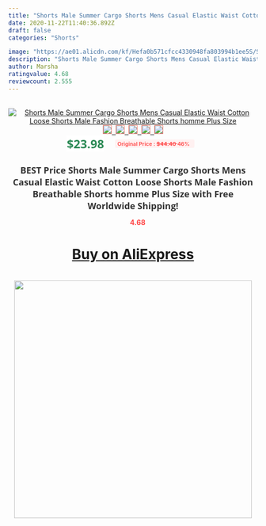 ```yaml
---
title: "Shorts Male Summer Cargo Shorts Mens Casual Elastic Waist Cotton Loose Shorts Male Fashion Breathable Shorts homme Plus Size"
date: 2020-11-22T11:40:36.892Z
draft: false
categories: "Shorts"

image: "https://ae01.alicdn.com/kf/Hefa0b571cfcc4330948fa803994b1ee5S/Shorts-Male-Summer-Cargo-Shorts-Mens-Casual-Elastic-Waist-Cotton-Loose-Shorts-Male-Fashion-Breathable-Shorts.jpg"
description: "Shorts Male Summer Cargo Shorts Mens Casual Elastic Waist Cotton Loose Shorts Male Fashion Breathable Shorts homme Plus Size"
author: Marsha
ratingvalue: 4.68
reviewcount: 2.555
---
```

<br>
<div style="text-align: center;">
<a href="https://s.click.aliexpress.com/e/_AoE7Sz" target="_blank" rel="nofollow noopener noreferrer"><img alt="Shorts Male Summer Cargo Shorts Mens Casual Elastic Waist Cotton Loose Shorts Male Fashion Breathable Shorts homme Plus Size" class="magnifier-image" src="https://ae01.alicdn.com/kf/Hefa0b571cfcc4330948fa803994b1ee5S/Shorts-Male-Summer-Cargo-Shorts-Mens-Casual-Elastic-Waist-Cotton-Loose-Shorts-Male-Fashion-Breathable-Shorts.jpg_640x640.jpg">
<br>
<img style="border:1px solid salmon" src="https://ae01.alicdn.com/kf/Hefa0b571cfcc4330948fa803994b1ee5S/Shorts-Male-Summer-Cargo-Shorts-Mens-Casual-Elastic-Waist-Cotton-Loose-Shorts-Male-Fashion-Breathable-Shorts.jpg_120x120.jpg">&nbsp;&nbsp;<img style="border:1px solid salmon" src="https://ae01.alicdn.com/kf/H6d835991a75445e89d439cb64a8a77fce/Shorts-Male-Summer-Cargo-Shorts-Mens-Casual-Elastic-Waist-Cotton-Loose-Shorts-Male-Fashion-Breathable-Shorts.jpg_120x120.jpg">&nbsp;&nbsp;<img style="border:1px solid salmon" src="https://ae01.alicdn.com/kf/Hfc99cd4fc206475d8903f3b1ff336a32b/Shorts-Male-Summer-Cargo-Shorts-Mens-Casual-Elastic-Waist-Cotton-Loose-Shorts-Male-Fashion-Breathable-Shorts.jpg_120x120.jpg">&nbsp;&nbsp;<img style="border:1px solid salmon" src="https://ae01.alicdn.com/kf/Ha1bea1f01b49418ab5970069e681163dx/Shorts-Male-Summer-Cargo-Shorts-Mens-Casual-Elastic-Waist-Cotton-Loose-Shorts-Male-Fashion-Breathable-Shorts.jpg_120x120.jpg">&nbsp;&nbsp;<img style="border:1px solid salmon" src="https://ae01.alicdn.com/kf/H5c35021128ea4a0cb5be953571f84d20l/Shorts-Male-Summer-Cargo-Shorts-Mens-Casual-Elastic-Waist-Cotton-Loose-Shorts-Male-Fashion-Breathable-Shorts.jpg_120x120.jpg"></a></div><br0>
<div style="text-align: center;"><span style="background-color: white; border: 0px; box-sizing: border-box; color: seagreen; display: inline-block; font-family: &quot;open sans&quot; , &quot;arial&quot; , &quot;helvetica&quot; , sans-serif , &quot;heiti&quot;; font-size: 24px; font-stretch: inherit; font-weight: 700; line-height: inherit; margin: 0px 10px 0px 0px; padding: 0px; vertical-align: middle;">$23.98 </span>
<span style="background: rgb(255 , 241 , 241); border-radius: 3px; border: 0px; box-sizing: border-box; color: #ff4747; display: inline-block; font-family: inherit; font-size: 12px; font-stretch: inherit; font-style: inherit; font-variant: inherit; font-weight: 600; line-height: inherit; margin: 0px; padding: 2px 5px; transform: scale(0.9); vertical-align: middle;">Original Price : <b style="text-decoration: line-through;">$44.40 </b> 46%&nbsp;&nbsp;</span></div>
<h1 style="color: #333333; display: inline-block; font-family: &quot;open sans&quot; , &quot;arial&quot; , &quot;helvetica&quot; , sans-serif , &quot;heiti&quot;; font-size: 18px; font-stretch: inherit; font-weight: 700; text-align: center;">BEST Price Shorts Male Summer Cargo Shorts Mens Casual Elastic Waist Cotton Loose Shorts Male Fashion Breathable Shorts homme Plus Size with Free Worldwide Shipping!</h1>
<div style="color: #ff4747; text-align: center;">
<img src="https://4.bp.blogspot.com/-M0ZcTcb-5uY/XleCXlxnR4I/AAAAAAAAAEc/OrjgMkXV1oMQFaCRZj5HQwOCBcu3w1FegCPcBGAYYCw/s1600/star.png" style="height: 15px;">&nbsp;<b>4.68</b></div>
<div class="button_cont" align="center"><a class="buynow_a" href="https://s.click.aliexpress.com/e/_AoE7Sz" target="_blank" rel="nofollow noopener noreferrer"><H1>Buy on AliExpress</H1></a></div><br>
<div class="separator" style="clear: both; text-align: center;">
<img src="https://lh3.googleusercontent.com/-pTy5HemUv9M/XlePHvY0dAI/AAAAAAAAAE4/0nX5iRUoIWY8eMW9Dpxeirr157OZliDIgCLcBGAsYHQ/s1600/badge.gif" width="480">
</div>
